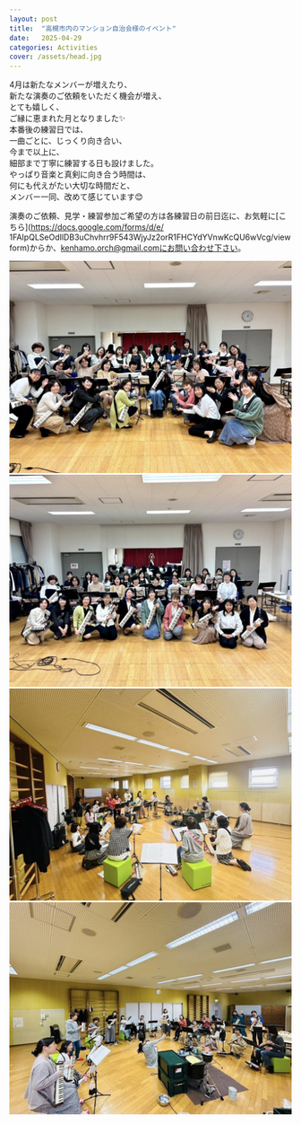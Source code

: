 ```yaml
---
layout: post
title:  "高槻市内のマンション自治会様のイベント"  
date:   2025-04-29 
categories: Activities
cover: /assets/head.jpg
---
```

  
4月は新たなメンバーが増えたり、  
新たな演奏のご依頼をいただく機会が増え、  
とても嬉しく、  
ご縁に恵まれた月となりました✨  
本番後の練習日では、  
一曲ごとに、じっくり向き合い、  
今まで以上に、  
細部まで丁寧に練習する日も設けました。  
やっぱり音楽と真剣に向き合う時間は、  
何にも代えがたい大切な時間だと、  
メンバー一同、改めて感じています😊  
    
演奏のご依頼、見学・練習参加ご希望の方は各練習日の前日迄に、お気軽に[こちら](https://docs.google.com/forms/d/e/  1FAIpQLSeOdIlDB3uChvhrr9F543WjyJz2orR1FHCYdYVnwKcQU6wVcg/viewform)からか、kenhamo.orch@gmail.comにお問い合わせ下さい。 
  
<img border="0" src="/assets/20250429-1.jpg">  
<img border="0" src="/assets/20250429-2.jpg">  
<img border="0" src="/assets/20250429-3.jpg">  
<img border="0" src="/assets/20250429-4.jpg">  

